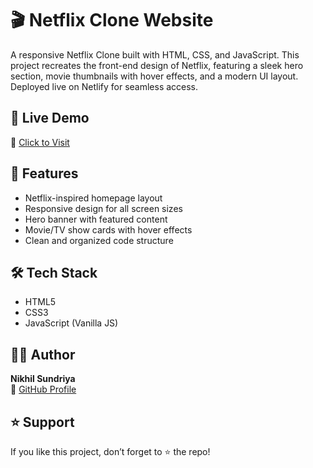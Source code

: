 # 🎬 Netflix Clone Website

A responsive Netflix Clone built with HTML, CSS, and JavaScript. This project recreates the front-end design of Netflix, featuring a sleek hero section, movie thumbnails with hover effects, and a modern UI layout. Deployed live on Netlify for seamless access.

## 🚀 Live Demo
🔗 [Click to Visit](https://net-flix-clone-nikhil.netlify.app/)

## 📌 Features
- Netflix-inspired homepage layout
- Responsive design for all screen sizes
- Hero banner with featured content
- Movie/TV show cards with hover effects
- Clean and organized code structure

## 🛠️ Tech Stack
- HTML5  
- CSS3  
- JavaScript (Vanilla JS)


## 🙋‍♂️ Author
**Nikhil Sundriya**  
🔗 [GitHub Profile](https://github.com/nikhilsundriya)

## ⭐ Support
If you like this project, don’t forget to ⭐ the repo!
